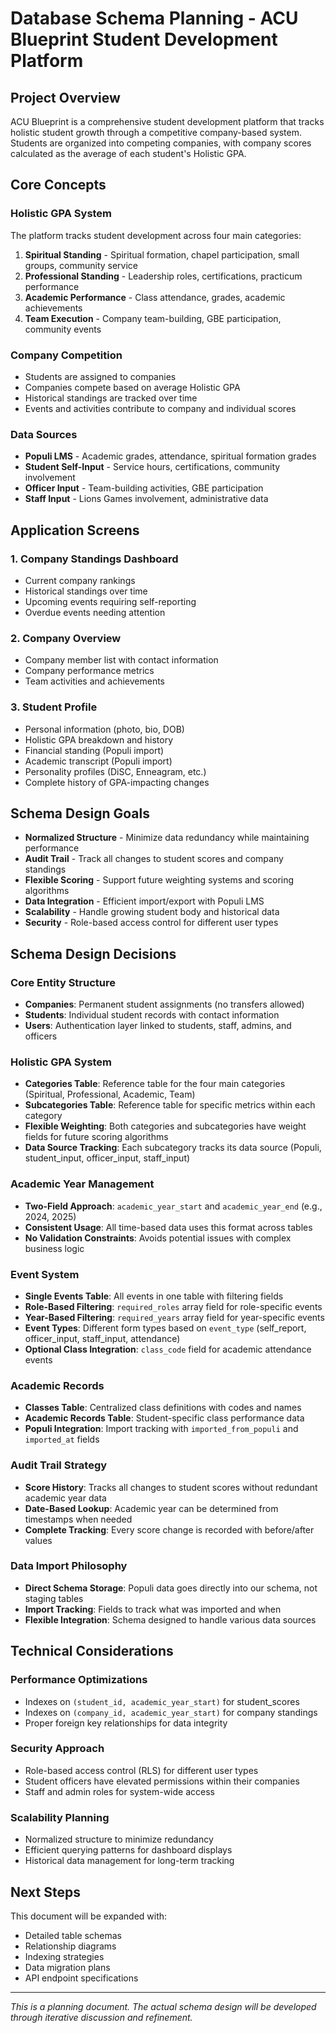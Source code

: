 # Database Schema Planning - ACU Blueprint Student Development Platform

## Project Overview

ACU Blueprint is a comprehensive student development platform that tracks holistic student growth through a competitive company-based system. Students are organized into competing companies, with company scores calculated as the average of each student's Holistic GPA.

## Core Concepts

### Holistic GPA System
The platform tracks student development across four main categories:
1. **Spiritual Standing** - Spiritual formation, chapel participation, small groups, community service
2. **Professional Standing** - Leadership roles, certifications, practicum performance
3. **Academic Performance** - Class attendance, grades, academic achievements
4. **Team Execution** - Company team-building, GBE participation, community events

### Company Competition
- Students are assigned to companies
- Companies compete based on average Holistic GPA
- Historical standings are tracked over time
- Events and activities contribute to company and individual scores

### Data Sources
- **Populi LMS** - Academic grades, attendance, spiritual formation grades
- **Student Self-Input** - Service hours, certifications, community involvement
- **Officer Input** - Team-building activities, GBE participation
- **Staff Input** - Lions Games involvement, administrative data

## Application Screens

### 1. Company Standings Dashboard
- Current company rankings
- Historical standings over time
- Upcoming events requiring self-reporting
- Overdue events needing attention

### 2. Company Overview
- Company member list with contact information
- Company performance metrics
- Team activities and achievements

### 3. Student Profile
- Personal information (photo, bio, DOB)
- Holistic GPA breakdown and history
- Financial standing (Populi import)
- Academic transcript (Populi import)
- Personality profiles (DiSC, Enneagram, etc.)
- Complete history of GPA-impacting changes

## Schema Design Goals

- **Normalized Structure** - Minimize data redundancy while maintaining performance
- **Audit Trail** - Track all changes to student scores and company standings
- **Flexible Scoring** - Support future weighting systems and scoring algorithms
- **Data Integration** - Efficient import/export with Populi LMS
- **Scalability** - Handle growing student body and historical data
- **Security** - Role-based access control for different user types

## Schema Design Decisions

### Core Entity Structure
- **Companies**: Permanent student assignments (no transfers allowed)
- **Students**: Individual student records with contact information
- **Users**: Authentication layer linked to students, staff, admins, and officers

### Holistic GPA System
- **Categories Table**: Reference table for the four main categories (Spiritual, Professional, Academic, Team)
- **Subcategories Table**: Reference table for specific metrics within each category
- **Flexible Weighting**: Both categories and subcategories have weight fields for future scoring algorithms
- **Data Source Tracking**: Each subcategory tracks its data source (Populi, student_input, officer_input, staff_input)

### Academic Year Management
- **Two-Field Approach**: `academic_year_start` and `academic_year_end` (e.g., 2024, 2025)
- **Consistent Usage**: All time-based data uses this format across tables
- **No Validation Constraints**: Avoids potential issues with complex business logic

### Event System
- **Single Events Table**: All events in one table with filtering fields
- **Role-Based Filtering**: `required_roles` array field for role-specific events
- **Year-Based Filtering**: `required_years` array field for year-specific events
- **Event Types**: Different form types based on `event_type` (self_report, officer_input, staff_input, attendance)
- **Optional Class Integration**: `class_code` field for academic attendance events

### Academic Records
- **Classes Table**: Centralized class definitions with codes and names
- **Academic Records Table**: Student-specific class performance data
- **Populi Integration**: Import tracking with `imported_from_populi` and `imported_at` fields

### Audit Trail Strategy
- **Score History**: Tracks all changes to student scores without redundant academic year data
- **Date-Based Lookup**: Academic year can be determined from timestamps when needed
- **Complete Tracking**: Every score change is recorded with before/after values

### Data Import Philosophy
- **Direct Schema Storage**: Populi data goes directly into our schema, not staging tables
- **Import Tracking**: Fields to track what was imported and when
- **Flexible Integration**: Schema designed to handle various data sources

## Technical Considerations

### Performance Optimizations
- Indexes on `(student_id, academic_year_start)` for student_scores
- Indexes on `(company_id, academic_year_start)` for company standings
- Proper foreign key relationships for data integrity

### Security Approach
- Role-based access control (RLS) for different user types
- Student officers have elevated permissions within their companies
- Staff and admin roles for system-wide access

### Scalability Planning
- Normalized structure to minimize redundancy
- Efficient querying patterns for dashboard displays
- Historical data management for long-term tracking

## Next Steps

This document will be expanded with:
- Detailed table schemas
- Relationship diagrams
- Indexing strategies
- Data migration plans
- API endpoint specifications

---

*This is a planning document. The actual schema design will be developed through iterative discussion and refinement.* 